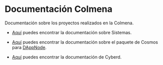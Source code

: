 # Documentación Colmena

Documentación sobre los proyectos realizados en la Colmena.

- [Aquí](sistemas.md) puedes encontrar la documentación sobre Sistemas.

- [Aquí](DAppNodeCosmos.md) puedes encontrar la documentación sobre el paquete de Cosmos para [DAppNode](https://github.com/dappnode/DAppNode).

- [Aquí](cyberd.md) puedes encontrar la documentación de Cyberd.
